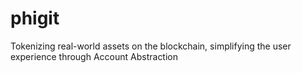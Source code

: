 # phigit
Tokenizing real-world assets on the blockchain, simplifying the user experience through Account Abstraction

